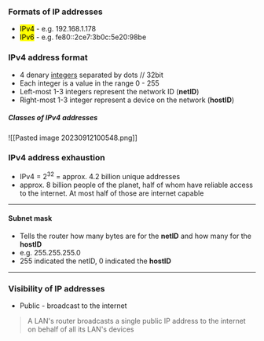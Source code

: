 ### Formats of IP addresses
- <mark class="hltr-green">IPv4</mark> - e.g. 192.168.1.178
- <mark class="hltr-blue">IPv6</mark> - e.g. fe80::2ce7:3b0c:5e20:98be

### IPv4 address format
- 4 denary <u>integers</u> separated by dots // 32bit
- Each integer is a value in the range 0 - 255
- Left-most 1-3 integers represent the network ID (__netID__)
- Right-most 1-3 integer represent a device on the network (__hostID__)

##### Classes of IPv4 addresses
![[Pasted image 20230912100548.png]]

### IPv4 address exhaustion
- IPv4 = $2^{32}$ = approx. 4.2 billion unique addresses
- approx. 8 billion people of the planet, half of whom have reliable access to the internet. At most half of those are internet capable

___________
#### Subnet mask
- Tells the router how many bytes are for the __netID__ and how many for the __hostID__
- e.g. 255.255.255.0
- 255 indicated the netID, 0 indicated the __hostID__
______

### Visibility of IP addresses
- Public - broadcast to the internet

> A LAN's router broadcasts a single public IP address to the internet on behalf of all its LAN's devices

